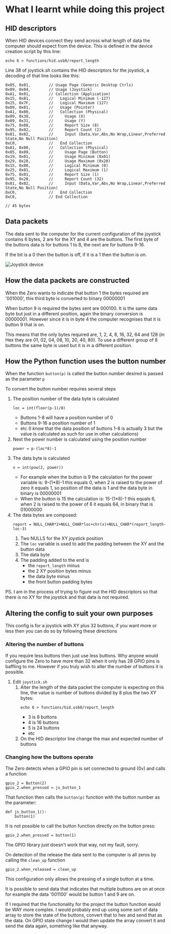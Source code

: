 # What I learnt while doing this project

## HID descriptors
When HID devices connect they send across what length of data the computer should expect from the device. This is defined in the device creation script by this line:
```
echo 6 > functions/hid.usb0/report_length
```

Line 38 of joystick.sh contains the HID descriptors for the joystick, a decoding of that line looks like this:
```
0x05, 0x01,        // Usage Page (Generic Desktop Ctrls)
0x09, 0x04,        // Usage (Joystick)
0xA1, 0x01,        // Collection (Application)
0x15, 0x81,        //   Logical Minimum (-127)
0x25, 0x7F,        //   Logical Maximum (127)
0x09, 0x01,        //   Usage (Pointer)
0xA1, 0x00,        //   Collection (Physical)
0x09, 0x30,        //     Usage (X)
0x09, 0x31,        //     Usage (Y)
0x75, 0x08,        //     Report Size (8)
0x95, 0x02,        //     Report Count (2)
0x81, 0x02,        //     Input (Data,Var,Abs,No Wrap,Linear,Preferred State,No Null Position)
0xC0,              //   End Collection
0xA1, 0x00,        //   Collection (Physical)
0x05, 0x09,        //     Usage Page (Button)
0x19, 0x01,        //     Usage Minimum (0x01)
0x29, 0x20,        //     Usage Maximum (0x20)
0x15, 0x00,        //     Logical Minimum (0)
0x25, 0x01,        //     Logical Maximum (1)
0x75, 0x01,        //     Report Size (1)
0x95, 0x20,        //     Report Count (32)
0x81, 0x02,        //     Input (Data,Var,Abs,No Wrap,Linear,Preferred State,No Null Position)
0xC0,              //   End Collection
0xC0,              // End Collection

// 45 bytes
```

## Data packets
The data sent to the computer for the current configuration of the joystick contains 6 bytes, 2 are for the XY and 4 are the buttons. The first byte of the buttons data is for buttons 1 to 8, the next are for buttons 9-16.

If the bit is a 0 then the button is off, if it is a 1 then the button is on.

![Joystick device](/images/04-data.png)

## How the data packets are constructed
When the Zero wants to indicate that button 1 the bytes required are '001000', this third byte is converted to binary
00000001

When button 9 is required the bytes sent are 000100. It is the same data byte but just in a different position, again the binary conversion is 00000001. However since it is in byte 4 the computer recognises that it is button 9 that is on.

This means that the only bytes required are, 1, 2, 4, 8, 16, 32, 64 and 128 (in Hex they are 01, 02, 04, 08, 10, 20, 40, 80). To use a different group of 8 buttons the same byte is used but it is in a different position.

## How the Python function uses the button number
When the function ```button(p)``` is called the button number desired is passed as the parameter ```p```

To convert the button number requires several steps
1. The position number of the data byte is calculated
   ```
   loc = int(floor(p-1)/8)
   ```
   - Buttons 1-8 will have a position number of 0
   - Buttons 9-16 a position number of 1
   - etc (I *know* that the data position of buttons 1-8 is actually 3 but the value is calculated as such for use in other calculations)
1. Next the power number is calculated using the position number
   ```
   power = p-(loc*8)-1
   ```
1. The data byte is calculated
   ```
   x = int(pow(2, power))
   ```
   - For example when the button is 9 the calculation for the power variable is:
   9-(1*8)-1 this equals 0, when 2 is raised to the power of zero it equals 1, so position of the data is 1 and the data byte in binary is 00000001
   - When the button is 15 the calculation is:
   15-(1*8)-1 this equals 6, when 2 is raised to the power of 6 it equals 64, in binary that is 01000000
1. The data bytes are composed:
   ```
   report = NULL_CHAR*2+NULL_CHAR*loc+chr(x)+NULL_CHAR*(report_length-loc-3)
   ```
   1. Two NULLS for the XY joystick position
   1. The ```loc``` variable is used to add the padding between the XY and the button data
   1. The data byte
   1. The padding added to the end is
      - the ```report_length``` minus
      - the 2 XY position bytes minus
      - the data byte minus
      - the front button padding bytes

PS. I am in the process of trying to figure out the HID descriptors so that there is no XY for the joystick and that data is not required.

## Altering the config to suit your own purposes
This config is for a joystick with XY plus 32 buttons, if you want more or less then you can do so by following these directions

### Altering the number of buttons

If you require less buttons then just use less buttons. Why anyone would configure the Zero to have more than 32 when it only has 28 GPIO pins is baffling to me. However if you truly wish to alter the number of buttons it is possible.

1. Edit ```joystick.sh```
   1. Alter the length of the data packet the computer is expecting on this line, the value is number of buttons divided by 8 plus the two XY bytes:
      ```
      echo 6 > functions/hid.usb0/report_length
      ```
      - 3 is 8 buttons
      - 4 is 16 buttons
      - 5 is 24 buttons
      - etc
   1. On the HID descriptor line change the max and expected number of buttons


### Changing how the buttons operate
The Zero detects when a GPIO pin is set connected to ground (0v) and calls a function
```
gpio_2 = Button(2)
gpio_2.when_pressed = js_button_1
```

That function then calls the ```button(p)``` function with the button number as the parameter:
```
def js_button_1():
    button(1)
```

It is not possible to call the button function directly on the button press:
```
gpio_2.when_pressed = button(1)
```

The GPIO library just doesn't work that way, not my fault, sorry.

On detection of the release the data sent to the computer is all zeros by calling the ```clean_up``` function
```
gpio_2.when_released = clean_up
```

This configuration only allows the pressing of a single button at a time.

It is possible to send data that indicates that multiple buttons are on at once for example the data '001100' would be button 1 and 9 are on.

If I required that the functionality for the project the button function would be WAY more complex. I would probably end up using some sort of data array to store the state of the buttons, convert that to hex and send that as the data. On GPIO state change I would then update the array convert it and send the data again, something like that anyway.